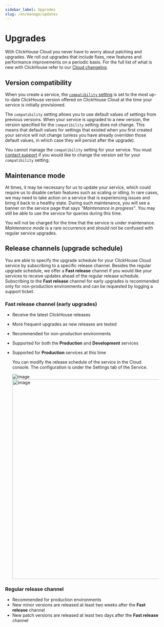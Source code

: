 ```yaml
---
sidebar_label: Upgrades
slug: /en/manage/updates
---
```


# Upgrades

With ClickHouse Cloud you never have to worry about patching and upgrades. We roll out upgrades that include fixes, new features and performance improvements on a periodic basis. For the full list of what is new with ClickHouse refer to our [Cloud changelog](/docs/en/cloud/reference/changelog.md).

## Version compatibility

When you create a service, the [`compatibility` setting](/docs/en/operations/settings/settings#compatibility) is set to the most up-to-date ClickHouse version offered on ClickHouse Cloud at the time your service is initially provisioned. 

The `compatibility` setting allows you to use default values of settings from previous versions. When your service is upgraded to a new version, the version specified for the `compatibility` setting does not change. This means that default values for settings that existed when you first created your service will not change (unless you have already overriden those default values, in which case they will persist after the upgrade).

You cannot manage the `compatibility` setting for your service. You must [contact support](https://clickhouse.com/support/program) if you would like to change the version set for your `compatibility` setting.

## Maintenance mode

At times, it may be necessary for us to update your service, which could require us to disable certain features such as scaling or idling. In rare cases, we may need to take action on a service that is experiencing issues and bring it back to a healthy state. During such maintenance, you will see a banner on the service page that says _"Maintenance in progress"_. You may still be able to use the service for queries during this time. 

You will not be charged for the time that the service is under maintenance. _Maintenance mode_ is a rare occurrence and should not be confused with regular service upgrades.

## Release channels (upgrade schedule)

You are able to specify the upgrade schedule for your ClickHouse Cloud service by subscribing to a specific release channel. Besides the regular upgrade schedule, we offer a **Fast release** channel if you would like your services to receive updates ahead of the regular release schedule. Subscribing to the **Fast release** channel for early upgrades is recommended only for non-production environments and can be requested by logging a support ticket.

### Fast release channel (early upgrades)

- Receive the latest ClickHouse releases
- More frequent upgrades as new releases are tested
- Recommended for non-production environments
- Supported for both the **Production** and **Development** services
- Supported for **Production** services at this time

  You can modify the release schedule of the service in the Cloud console. The configuration is under the Settings tab of the Service.

  ![image](https://github.com/ClickHouse/clickhouse-docs/assets/105667148/65020339-01b8-4601-9246-9602f8d5a075)
  <img width="654" alt="image" src="https://github.com/ClickHouse/clickhouse-docs/assets/105667148/90349c4d-c7a3-47f7-9b52-8903afdd95d4" />


### Regular release channel

- Recommended for production environments
- New minor versions are released at least two weeks after the **Fast release** channel
- New patch versions are released at least two days after the **Fast release** channel

